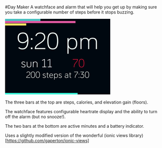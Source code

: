 #Day Maker
A watchface and alarm that will help you get up by making sure you take a configurable number of steps before it stops buzzing.

![screenshot](screenshot.png)

The three bars at the top are steps, calories, and elevation gain (floors).

The watchface features configurable heartrate display and the ability to turn off the alarm (but no snooze!).

The two bars at the bottom are active minutes and a battery indicator.

Uses a slightly modified version of the wonderful (ionic views library)[https://github.com/gaperton/ionic-views]